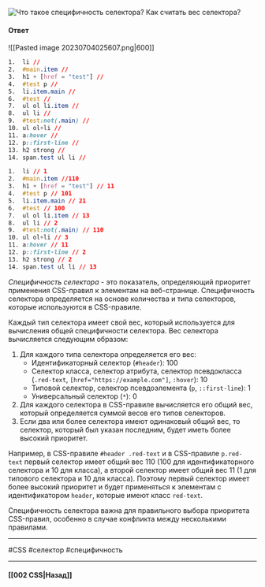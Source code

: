 ![Что такое специфичность селектора? Как считать вес селектора?](https://youtu.be/G7hLwudGWL4?t=358)

#### Ответ

![[Pasted image 20230704025607.png|600]]

```css
1.  li //
2.  #main.item //
3.  h1 + [href = "test"] // 
4.  #test p // 
5.  li.item.main //
6.  #test //
7.  ul ol li.item //
8.  ul li //
9.  #test:not(.main) //
10. ul ol+li //
11. a:hover //
12. p::first-line //
13. h2 strong //
14. span.test ul li //
```

```css
1.  li // 1
2.  #main.item //110
3.  h1 + [href = "test"] // 11
4.  #test p // 101
5.  li.item.main // 21
6.  #test // 100
7.  ul ol li.item // 13
8.  ul li // 2
9.  #test:not(.main) // 110
10. ul ol+li // 3
11. a:hover // 11
12. p::first-line // 2
13. h2 strong // 2
14. span.test ul li // 13
```

*Специфичность селектора* - это показатель, определяющий приоритет применения CSS-правил к элементам на веб-странице. Специфичность селектора определяется на основе количества и типа селекторов, которые используются в CSS-правиле.

Каждый тип селектора имеет свой вес, который используется для вычисления общей специфичности селектора. Вес селектора вычисляется следующим образом:

1. Для каждого типа селектора определяется его вес:
    - Идентификаторный селектор (`#header`): 100
    - Селектор класса, селектор атрибута, селектор псевдокласса (`.red-text`, `[href="https://example.com"]`, `:hover`): 10
    - Типовой селектор, селектор псевдоэлемента (`p`, `::first-line`): 1
    - Универсальный селектор (`*`): 0
2. Для каждого селектора в CSS-правиле вычисляется его общий вес, который определяется суммой весов его типов селекторов.
3. Если два или более селектора имеют одинаковый общий вес, то селектор, который был указан последним, будет иметь более высокий приоритет.

Например, в CSS-правиле `#header .red-text` и в CSS-правиле `p.red-text` первый селектор имеет общий вес 110 (100 для идентификаторного селектора и 10 для класса), а второй селектор имеет общий вес 11 (1 для типового селектора и 10 для класса). Поэтому первый селектор имеет более высокий приоритет и будет применяться к элементам с идентификатором `header`, которые имеют класс `red-text`.

Специфичность селектора важна для правильного выбора приоритета CSS-правил, особенно в случае конфликта между несколькими правилами.

___
#CSS #селектор #специфичность

___

#### [[002 CSS|Назад]]
